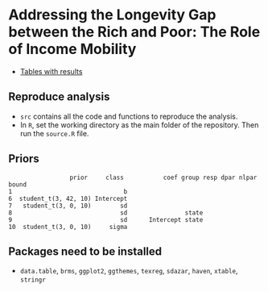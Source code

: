 # Addressing the Longevity Gap between the Rich and Poor: The Role of Income Mobility

- [Tables with results](https://www.overleaf.com/read/bgdrnkfrtnqp)

## Reproduce analysis

- `src` contains all the code and functions to reproduce the analysis.
-  In `R`, set the working directory as the main folder of the repository. Then run the `source.R` file.

## Priors

```
                 prior     class           coef group resp dpar nlpar bound
1                               b
6  student_t(3, 42, 10) Intercept
7   student_t(3, 0, 10)        sd
8                              sd                state
9                              sd      Intercept state
10  student_t(3, 0, 10)     sigma
```

## Packages need to be installed

- `data.table`, `brms`, `ggplot2`, `ggthemes`, `texreg`, `sdazar`,
  `haven`, `xtable`, `stringr`
